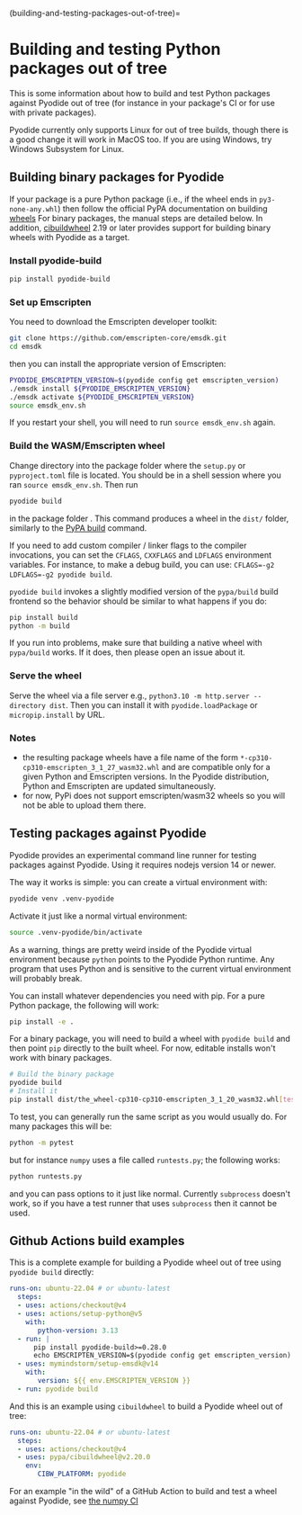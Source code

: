 (building-and-testing-packages-out-of-tree)=

# Building and testing Python packages out of tree

This is some information about how to build and test Python packages against
Pyodide out of tree (for instance in your package's CI or for use with private
packages).

Pyodide currently only supports Linux for out of tree builds, though there is a
good change it will work in MacOS too. If you are using Windows, try Windows
Subsystem for Linux.

## Building binary packages for Pyodide

If your package is a pure Python package (i.e., if the wheel ends in
`py3-none-any.whl`) then follow the official PyPA documentation on building
[wheels](https://packaging.python.org/en/latest/tutorials/packaging-projects/#generating-distribution-archives)
For binary packages, the manual steps are detailed below. In addition,
[cibuildwheel](https://cibuildwheel.pypa.io/en/stable/) 2.19 or later provides
support for building binary wheels with Pyodide as a target.

### Install pyodide-build

```sh
pip install pyodide-build
```

### Set up Emscripten

You need to download the Emscripten developer toolkit:

```sh
git clone https://github.com/emscripten-core/emsdk.git
cd emsdk
```

then you can install the appropriate version of Emscripten:

```sh
PYODIDE_EMSCRIPTEN_VERSION=$(pyodide config get emscripten_version)
./emsdk install ${PYODIDE_EMSCRIPTEN_VERSION}
./emsdk activate ${PYODIDE_EMSCRIPTEN_VERSION}
source emsdk_env.sh
```

If you restart your shell, you will need to run `source emsdk_env.sh` again.

### Build the WASM/Emscripten wheel

Change directory into the package folder where the `setup.py` or
`pyproject.toml` file is located. You should be in a shell session where you ran
`source emsdk_env.sh`. Then run

```sh
pyodide build
```

in the package folder . This command produces a wheel in the `dist/` folder,
similarly to the [PyPA build](https://pypa-build.readthedocs.io/en/latest/)
command.

If you need to add custom compiler / linker flags to the compiler invocations,
you can set the `CFLAGS`, `CXXFLAGS` and `LDFLAGS` environment variables. For instance, to
make a debug build, you can use: `CFLAGS=-g2 LDFLAGS=-g2 pyodide build`.

`pyodide build` invokes a slightly modified version of the `pypa/build` build
frontend so the behavior should be similar to what happens if you do:

```sh
pip install build
python -m build
```

If you run into problems, make sure that building a native wheel with
`pypa/build` works. If it does, then please open an issue about it.

### Serve the wheel

Serve the wheel via a file server e.g., `python3.10 -m http.server --directory dist`.
Then you can install it with `pyodide.loadPackage` or `micropip.install` by URL.

### Notes

- the resulting package wheels have a file name of the form
  `*-cp310-cp310-emscripten_3_1_27_wasm32.whl` and are compatible only for a
  given Python and Emscripten versions. In the Pyodide distribution, Python and
  Emscripten are updated simultaneously.
- for now, PyPi does not support emscripten/wasm32 wheels so you will not be able to upload
  them there.

## Testing packages against Pyodide

Pyodide provides an experimental command line runner for testing packages
against Pyodide. Using it requires nodejs version 14 or newer.

The way it works is simple: you can create a virtual environment with:

```sh
pyodide venv .venv-pyodide
```

Activate it just like a normal virtual environment:

```sh
source .venv-pyodide/bin/activate
```

As a warning, things are pretty weird inside of the Pyodide virtual environment
because `python` points to the Pyodide Python runtime. Any program that uses
Python and is sensitive to the current virtual environment will probably break.

You can install whatever dependencies you need with pip. For a pure Python
package, the following will work:

```sh
pip install -e .
```

For a binary package, you will need to build a wheel with `pyodide build` and
then point `pip` directly to the built wheel. For now, editable installs won't
work with binary packages.

```sh
# Build the binary package
pyodide build
# Install it
pip install dist/the_wheel-cp310-cp310-emscripten_3_1_20_wasm32.whl[tests]
```

To test, you can generally run the same script as you would usually do. For many
packages this will be:

```sh
python -m pytest
```

but for instance `numpy` uses a file called `runtests.py`; the following works:

```sh
python runtests.py
```

and you can pass options to it just like normal. Currently `subprocess` doesn't
work, so if you have a test runner that uses `subprocess` then it cannot be
used.

## Github Actions build examples

This is a complete example for building a Pyodide wheel out of tree using
`pyodide build` directly:

```yaml
runs-on: ubuntu-22.04 # or ubuntu-latest
  steps:
  - uses: actions/checkout@v4
  - uses: actions/setup-python@v5
    with:
       python-version: 3.13
  - run: |
      pip install pyodide-build>=0.28.0
      echo EMSCRIPTEN_VERSION=$(pyodide config get emscripten_version) >> $GITHUB_ENV
  - uses: mymindstorm/setup-emsdk@v14
    with:
       version: ${{ env.EMSCRIPTEN_VERSION }}
  - run: pyodide build
```

And this is an example using `cibuildwheel` to build a Pyodide wheel out of tree:

```yaml
runs-on: ubuntu-22.04 # or ubuntu-latest
  steps:
  - uses: actions/checkout@v4
  - uses: pypa/cibuildwheel@v2.20.0
    env:
       CIBW_PLATFORM: pyodide
```

For an example "in the wild" of a GitHub Action to build and test a wheel
against Pyodide, see
[the numpy CI](https://github.com/numpy/numpy/blob/main/.github/workflows/emscripten.yml)
